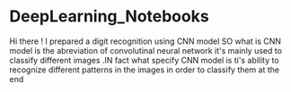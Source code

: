 # DeepLearning_Notebooks 
Hi there !
I prepared a digit recognition using CNN model 
SO what is CNN model is the abreviation of convolutinal neural network it's mainly used to classify different images .IN fact what specify  CNN  model is ti's ability to recognize different patterns in the images in order to classify them at the end 
